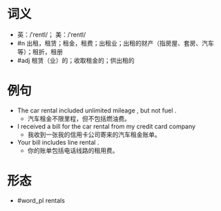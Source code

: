# 词义
- 英：/ˈrentl/； 美：/ˈrentl/
- #n 出租，租赁；租金，租费；出租业；出租的财产（指房屋、套房、汽车等）；租折，租册
- #adj 租赁（业）的；收取租金的；供出租的
# 例句
- The car rental included unlimited mileage , but not fuel .
	- 汽车租金不限里程，但不包括燃油费。
- I received a bill for the car rental from my credit card company
	- 我收到一张我的信用卡公司寄来的汽车租金账单。
- Your bill includes line rental .
	- 你的账单包括电话线路的租用费。
# 形态
- #word_pl rentals
